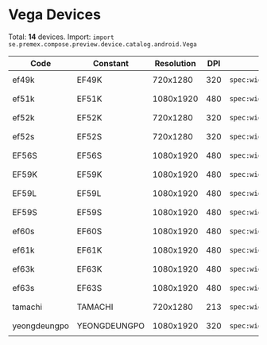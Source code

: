 # Vega Devices

Total: **14** devices. Import: `import se.premex.compose.preview.device.catalog.android.Vega`

| Code | Constant | Resolution | DPI | Compose Spec | Preview Usage |
|------|----------|------------|-----|-------------|---------------|
| ef49k | EF49K | 720x1280 | 320 | `spec:width=720px,height=1280px,dpi=320` | `@Preview(device = Vega.EF49K)` |
| ef51k | EF51K | 1080x1920 | 480 | `spec:width=1080px,height=1920px,dpi=480` | `@Preview(device = Vega.EF51K)` |
| ef52k | EF52K | 720x1280 | 320 | `spec:width=720px,height=1280px,dpi=320` | `@Preview(device = Vega.EF52K)` |
| ef52s | EF52S | 720x1280 | 320 | `spec:width=720px,height=1280px,dpi=320` | `@Preview(device = Vega.EF52S)` |
| EF56S | EF56S | 1080x1920 | 480 | `spec:width=1080px,height=1920px,dpi=480` | `@Preview(device = Vega.EF56S)` |
| EF59K | EF59K | 1080x1920 | 480 | `spec:width=1080px,height=1920px,dpi=480` | `@Preview(device = Vega.EF59K)` |
| EF59L | EF59L | 1080x1920 | 480 | `spec:width=1080px,height=1920px,dpi=480` | `@Preview(device = Vega.EF59L)` |
| EF59S | EF59S | 1080x1920 | 480 | `spec:width=1080px,height=1920px,dpi=480` | `@Preview(device = Vega.EF59S)` |
| ef60s | EF60S | 1080x1920 | 480 | `spec:width=1080px,height=1920px,dpi=480` | `@Preview(device = Vega.EF60S)` |
| ef61k | EF61K | 1080x1920 | 480 | `spec:width=1080px,height=1920px,dpi=480` | `@Preview(device = Vega.EF61K)` |
| ef63k | EF63K | 1080x1920 | 480 | `spec:width=1080px,height=1920px,dpi=480` | `@Preview(device = Vega.EF63K)` |
| ef63s | EF63S | 1080x1920 | 480 | `spec:width=1080px,height=1920px,dpi=480` | `@Preview(device = Vega.EF63S)` |
| tamachi | TAMACHI | 720x1280 | 213 | `spec:width=720px,height=1280px,dpi=213` | `@Preview(device = Vega.TAMACHI)` |
| yeongdeungpo | YEONGDEUNGPO | 1080x1920 | 320 | `spec:width=1080px,height=1920px,dpi=320` | `@Preview(device = Vega.YEONGDEUNGPO)` |

<!-- Generated automatically. Do not edit manually. -->
